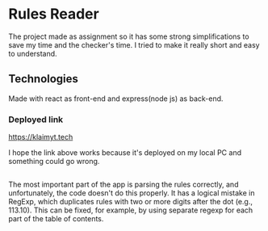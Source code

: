 # Rules Reader
The project made as assignment so it has some strong simplifications to save my time and the checker's time. I tried to make it really short and easy to understand.

## Technologies
Made with react as front-end and express(node js) as back-end.

### Deployed link
https://klaimyt.tech

I hope the link above works because it's deployed on my local PC and something could go wrong. 

##
The most important part of the app is parsing the rules correctly, and unfortunately, the code doesn't do this properly. It has a logical mistake in RegExp, which duplicates rules with two or more digits after the dot (e.g., 113.10). This can be fixed, for example, by using separate regexp for each part of the table of contents.
